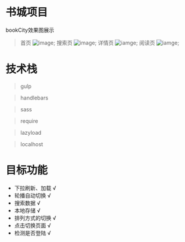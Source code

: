 # 书城项目
bookCity效果图展示
>首页
![image](https://typeofyh.github.io/bookCitys/page/home.png);
>搜索页
![image](https://typeofyh.github.io/bookCitys/page/search.png);
>详情页
![iamge](https://typeofyh.github.io/bookCitys/page/detail.png);
>阅读页
![iamge](https://typeofyh.github.io/bookCitys/page/read.png);

# 技术栈

>gulp

>handlebars

>sass

>require

>lazyload

>localhost

# 目标功能
- 下拉刷新、加载 √
- 轮播自动切换 √
- 搜索数据 √
- 本地存储 √
- 排列方式的切换 √
- 点击切换页面 √
- 检测是否登陆 √
